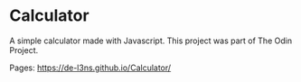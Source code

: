 # Calculator

A simple calculator made with Javascript.
This project was part of The Odin Project.

Pages: https://de-l3ns.github.io/Calculator/
